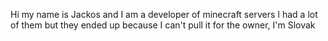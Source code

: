 Hi my name is Jackos and I am a developer of minecraft servers I had a lot of them but they ended up because I can't pull it for the owner, I'm Slovak
